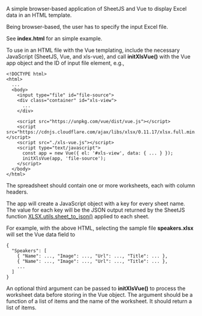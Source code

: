 A simple browser-based application of SheetJS and Vue to display Excel data in an HTML template.

Being browser-based, the user has to specify the input Excel file. 

See **index.html** for an simple example.

To use in an HTML file with the Vue templating, include 
the necessary JavaScript (SheetJS, Vue, and xls-vue), and call **initXlsVue()** with
the Vue app object and the ID of input file element, e.g.,

```
<!DOCTYPE html>
<html>
  ...
  <body>
    <input type="file" id="file-source">
    <div class="container" id="xls-view">
      ...
    </div>
    
    <script src="https://unpkg.com/vue/dist/vue.js"></script>
    <script src="https://cdnjs.cloudflare.com/ajax/libs/xlsx/0.11.17/xlsx.full.min.js"></script>
    <script src="./xls-vue.js"></script>
    <script type="text/javascript">
      const app = new Vue({ el: '#xls-view', data: { ... } });
      initXlsVue(app, 'file-source');
    </script>
  </body>
</html>
```

The spreadsheet should contain one or more worksheets, each with column headers. 

The app will create
a JavaScript object with a key for every sheet name. The value for each key will be the 
JSON output returned by the SheetJS function 
[XLSX.utils.sheet_to_json()](https://docs.sheetjs.com/#json) applied to each sheet.

For example, with the above HTML, selecting the sample file **speakers.xlsx** will
set the Vue data field to 

```
{
  "Speakers": [
    { "Name": ..., "Image": ..., "Url": ..., "Title": ... },
    { "Name": ..., "Image": ..., "Url": ..., "Title": ... },
    ...
  ]
}
```

An optional third argument can be passed to **initXlsVue()** to process the worksheet data
before storing in the Vue object. The argument should be a function of a list of items and 
the name of the worksheet. It should return a list of items.